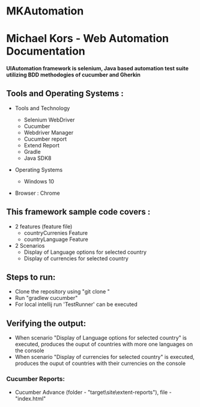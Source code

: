 # MKAutomation

#  Michael Kors -  Web Automation Documentation  #
#### UIAutomation framework is selenium, Java based automation test suite utilizing BDD methodogies of cucumber and Gherkin ####


  ## Tools and Operating Systems : ##
   
* Tools and Technology
  - Selenium WebDriver
  - Cucumber
  - Webdriver Manager
  - Cucumber report 
  - Extend Report
  - Gradle 
  - Java SDK8 
  
* Operating Systems 
  - Windows 10
  
* Browser : Chrome

 ##  This framework sample code covers : ##
 
* 2 features (feature file)
   - countryCurrenies Feature
   - countryLanguage Feature
* 2 Scenarios
   - Display of Language options for selected country
   - Display of currencies for selected country
 

## Steps to run: ##
*	Clone the repository using "git clone "
*	Run "gradlew cucumber"
*	For local intellij run 'TestRunner' can be executed

## Verifying the output: ##
* When scenario "Display of Language options for selected country" is executed, produces the ouput of countries with more one languages on the console 
* When scenario "Display of currencies for selected country" is executed, produces the ouput of countries with their currencies on the console 


### Cucumber Reports:  ###
*	Cucumber Advance (folder - "target\site\extent-reports"), file - "index.html"
